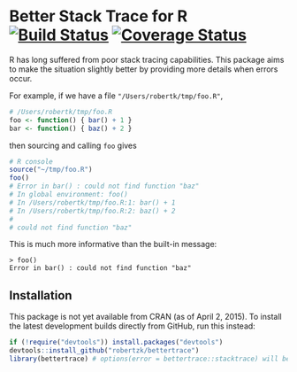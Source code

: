 Better Stack Trace for R [![Build Status](https://travis-ci.org/robertzk/bettertrace)](https://travis-ci.org/robertzk/bettertrace.svg?branch=master) [![Coverage Status](https://coveralls.io/repos/robertzk/bettertrace/badge.svg?branch=master)](https://coveralls.io/r/robertzk/bettertrace)
===========

R has long suffered from poor stack tracing capabilities. This package aims to make
the situation slightly better by providing more details when errors occur.

For example, if we have a file `"/Users/robertk/tmp/foo.R"`,

```R
# /Users/robertk/tmp/foo.R
foo <- function() { bar() + 1 }
bar <- function() { baz() + 2 }
```

then sourcing and calling `foo` gives

```R
# R console
source("~/tmp/foo.R")
foo()
# Error in bar() : could not find function "baz"
# In global environment: foo()
# In /Users/robertk/tmp/foo.R:1: bar() + 1
# In /Users/robertk/tmp/foo.R:2: baz() + 2
# 
# could not find function "baz"
```

This is much more informative than the built-in message:

```
> foo()
Error in bar() : could not find function "baz"
```

Installation
------------

This package is not yet available from CRAN (as of April 2, 2015).
To install the latest development builds directly from GitHub, run this instead:

```R
if (!require("devtools")) install.packages("devtools")
devtools::install_github("robertzk/bettertrace")
library(bettertrace) # options(error = bettertrace::stacktrace) will be set
```



